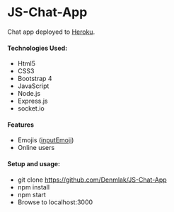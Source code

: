 # JS-Chat-App

Chat app deployed to <a href="https://www.heroku.com/">Heroku</a>.

<h4>Technologies Used:</h4>
<ul>
<li>Html5</li>
<li>CSS3</li>
  <li>Bootstrap 4</li>
<li>JavaScript</li>
<li>Node.js</li>
  <li>Express.js</li>
  <li>socket.io</li>
</ul>

<h4>Features</h4>
<ul>
  <li>Emojis (<a href="https://ili4x.github.io/inputEmoji/demo.html">inputEmoji</a>)</li>
<li>Online users</li>
</ul>

<h4>Setup and usage:</h4>
<ul>
  <li>git clone <a href="https://github.com/Denmlak/JS-Chat-App">https://github.com/Denmlak/JS-Chat-App</a></li>
<li>npm install</li>
  <li>npm start</li>
<li>Browse to localhost:3000</li>
</ul>
